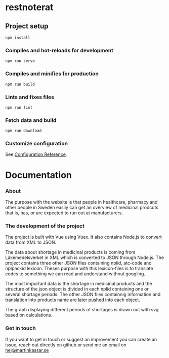 # restnoterat

## Project setup
```
npm install
```

### Compiles and hot-reloads for development
```
npm run serve
```

### Compiles and minifies for production
```
npm run build
```

### Lints and fixes files
```
npm run lint
```

### Fetch data and build
```
npm run download
```
### Customize configuration
See [Configuration Reference](https://cli.vuejs.org/config/).

# Documentation

### About
The purpose with the website is that people in healthcare, pharmacy and other people in Sweden easily can get an overview of medicinal prodcuts that is, has, or are expected to run out at manufacturers.

### The development of the project
The project is built with Vue using Vuex. It also contains Node.js to convert data from XML to JSON.

The data about shortage in medicinal products is coming from Läkemedelsverket in XML which is converted to JSON through Node.js. The project contains three other JSON files containing nplid, atc-code and nplpackid lexicon. Theses purpose with this lexicon-files is to translate codes to something we can read and understand without googling.

The most important data is the shortage in medicinal products and the structure of the json object is divided in each nplid containing one or several shortage periods. The other JSON files containnig information and translation into products name are later pushed into each object.

The graph displaying different periods of shortages is drawn out with svg based on calculations. 

### Get in touch
If you want to get in touch or suggest an improvement you can create an issue, reach out directly on github or send me an email on hej@martinkassar.se
